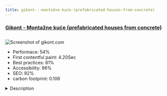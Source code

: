 ```yaml
---
title: gikont---montažne-kuće-(prefabricated-houses-from-concrete)
---
```


<div style="height: 3rem">
  <a href="https://gikont.com/"><h3>Gikont - Montažne kuće (prefabricated houses from concrete)</h3></a>
</div>
<img loading="lazy" src="/images/thumbs/gikont.com.jpg" alt="Screenshot of gikont.com" />
<ul>
  <li>Performace: 54%</li>
  <li>
    First contentful paint:
    4.20Sec
  </li>
  <li>Best practices: 81%</li>
  <li>Accessibility: 96%</li>
  <li>SEO: 92%</li>
  <li>carbon footprint: 0.106</li>
</ul>
<details>
  <summary>Description</summary>
  <p>Civil engineering company from Belgrade, Serbia. Prefabricated houses and warehouses, or better say all construction types from prefabricated concrete. 

Company exists from 1992. and they take part of lot civil engineering projects in Serbia.Site is build of course with Joomla  in premium template. Template is changed to make my client happy with look of site. Also i was in charge for all graphic and text on site. 
I use lot of modules, plugins and components to complete all functions of site.</p>
</details>

